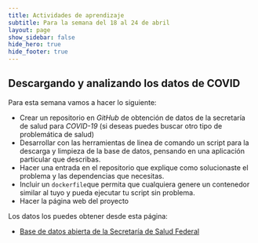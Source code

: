 ```yaml
---
title: Actividades de aprendizaje
subtitle: Para la semana del 18 al 24 de abril
layout: page
show_sidebar: false
hide_hero: true
hide_footer: true
---
```


## Descargando y analizando los datos de COVID 

Para esta semana vamos a hacer lo siguiente:

- Crear un repositorio en *GitHub* de obtención de datos de la secretaría de salud para *COVID-19* (si deseas puedes buscar otro tipo de problemática de salud)
- Desarrollar con las herramientas de linea de comando un script para la descarga y limpieza de la base de datos, pensando en una aplicación particular que describas.
- Hacer una entrada en el repositorio que explique como solucionaste el problema y las dependencias que necesitas.
- Incluir un `dockerfile`que permita que cualquiera genere un contenedor similar al tuyo y pueda ejecutar tu script sin problema.
- Hacer la página web del proyecto

Los datos los puedes obtener desde esta página:

- [Base de datos abierta de la Secretaría de Salud Federal](https://www.gob.mx/salud/documentos/datos-abiertos-152127)
